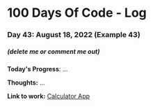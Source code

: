 # 100 Days Of Code - Log

### Day 43: August 18, 2022 (Example 43)
##### (delete me or comment me out)

**Today's Progress**: ...

**Thoughts:** ...

**Link to work:** [Calculator App](https://github.com/username/reponame)
